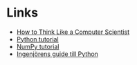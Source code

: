 # Links

 * [How to Think Like a Computer Scientist](https://runestone.academy/ns/books/published/thinkcspy/index.html)
 * [Python tutorial](https://docs.python.org/3/tutorial/)
 * [NumPy tutorial](https://numpy.org/learn/)
 * [Ingenjörens guide till Python](http://guidetillpython.se/)
